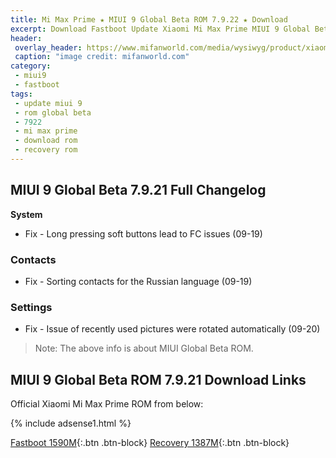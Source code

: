 ```yaml
---
title: Mi Max Prime ★ MIUI 9 Global Beta ROM 7.9.22 ★ Download
excerpt: Download Fastboot Update Xiaomi Mi Max Prime MIUI 9 Global Beta ROM 7.9.22
header:
 overlay_header: https://www.mifanworld.com/media/wysiwyg/product/xiaomi-max/2/xiaomi-max-64gb_4_.jpg
 caption: "image credit: mifanworld.com"
category:
 - miui9
 - fastboot
tags:
 - update miui 9
 - rom global beta
 - 7922
 - mi max prime
 - download rom
 - recovery rom
---
```

## MIUI 9 Global Beta 7.9.21 Full Changelog
**System**
- Fix - Long pressing soft buttons lead to FC issues (09-19)

### Contacts
- Fix - Sorting contacts for the Russian language (09-19)

### Settings
- Fix - Issue of recently used pictures were rotated automatically (09-20)

> Note: The above info is about MIUI Global Beta ROM.

## MIUI 9 Global Beta ROM 7.9.21 Download Links

Official Xiaomi Mi Max Prime ROM from below:

{% include adsense1.html %}

[Fastboot 1590M](http://bigota.d.miui.com/7.9.22/helium_global_images_7.9.22_20170922.0000.00_7.0_global_ab5a25d14d.tgz){:.btn .btn-block}
[Recovery 1387M](http://bigota.d.miui.com/7.9.22/miui_MIMAX652Global_7.9.22_ba89c20a17_7.0.zip){:.btn .btn-block}
